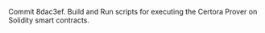 Commit 8dac3ef.                    Build and Run scripts for executing the Certora Prover on Solidity smart contracts.